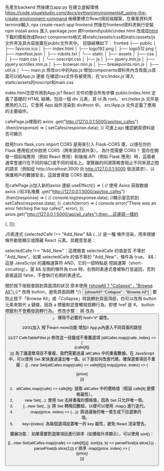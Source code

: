 先產生backend 然後建立app.py
在建立虛擬環境 https://code.visualstudio.com/docs/python/environments#_using-the-create-environment-command
後續要建立React用前端檔案，在專案資料夾terminal輸入 npx create-react-app frontend
然後在frontend資料夾執行安裝npm install axios 匯入 package.json
將frontend\public\index.html 改成從[html](https://html5up.net/) 下載的模板改成React components格式
將static/assets/css和static/assets/js文件夾及其內容放置在public文件夾中。
目錄結構如下：
fronted
├── public
│   ├── favicon.ico
│   ├── index.html
│   ├── logo192.png
│   ├── logo512.png
│   ├── manifest.json
│   ├── robots.txt
│   └── static
│       ├── assets
│           ├── css
│           │   ├── main.css
│           │   └── noscript.css
│           ├── js
│               ├── jquery.min.js
│               ├── jquery.scrollex.min.js
│               ├── browser.min.js
│               ├── breakpoints.min.js
│               ├── util.js
│               └── main.js
修改src中的App.js
增加components資料夾內含頁面.js頁面可以給App.js 連接
在確認css文件有被使用，在'src/index.js'導入static/assets的noscript和main.css

index.html怎麼作用到App.js?
React 文件的整合所有步驟
public/index.html 定義了基礎的 HTML 結構，包括一個 div 元素，其 id 為 root。
src/index.js 文件是應用的入口，它會將 App 組件渲染到 div#root 中。
src/App.js 文件定義了應用的主要組件。

cafePage.js裡面的
    axios
      .get("http://127.0.0.1:5000/api/top_cafes")
      .then((response) => {
        setCafes(response.data);
      })
可連上api
確認網頁資料是否可顯示

啟用from flask_cors import CORS 是用來引入 Flask-CORS 庫，以便在你的 Flask 應用程式中啟用 CORS（跨來源資源共享）。
為什麼需要 CORS？
當你在開發一個前端應用（例如 React 應用）和後端 API（例如 Flask 應用）時，這兩者通常會運行在不同的端口或不同的域名上。瀏覽器的同源策略會阻止不同來源之間的請求（例如從 http://localhost:3000 向 http://127.0.0.1:5000 發送請求），以保護用戶的數據安全。這就會導致 CORS 錯誤。

在cafePage.js加入新的axios 連結
useEffect(() => {
    // 使用 Axios 获取数据
    axios //前3名推薦
      .get("http://127.0.0.1:5000/api/top_cafes")
      .then((response) => {
        // console.log(response.data); //顯示是否抓到
        setCafes(response.data);
      })
      .catch((error) => {
        console.error("There was an error fetching the top cafes!", error);
      });
    axios.get("http://127.0.0.1:5000/api/all_cafes").then....這邊寫一樣的

  }, []);

JS表達式
{selectedCafe !== "Add_New" && (...)} 是一種 條件渲染，用來根據條件動態顯示或隱藏 React 元素。具體意思是：

selectedCafe !== "Add_New"：這裡檢查 selectedCafe 的值是否 不等於 "Add_New"。如果 selectedCafe 的值不等於 "Add_New"，條件為 true。
&&：這是 JavaScript 的邏輯運算符 AND，它的一個特點是 短路運算（short-circuiting）。當 && 左側的條件為 true 時，右側的表達式會被執行並返回，否則直接返回 false，不會執行右側的表達式。

關於按下按鈕會跳到頁面頂的狀況
原本使用
 <a href="#" className="button" onClick={handleShowAll}>
                  {showAll ? "Collapse" : "Browse All"}
                </a>
 {/* 改用 button，避免頁面跳轉 */}
 <button onClick={handleShowAll}>
                  {showAll? "Collapse" : "Browse All"}
                </button>
  要防止按下「Browse All」或「Collapse」時跳轉到頁面頂部，你可以改用 button 元素來取代 a 鏈接，因為 a 標籤默認會觸發跳轉行為，即使 href 是 #。 button 標籤則不會觸發跳轉行為。
修改步驟：
將 <a> 改為 <button>。
移除不必要的 href="#" 屬性。

10/31加入 按下learn more功能
增加// App.js內進入不同頁面的路徑



11/27 CafeTableFilter.js
修改這一段變成不重覆選項
    {allCafes.map((cafe, index) => (
                <option value={cafe[8]}>
                  {cafe[8]}
                </option>
              ))}
為了讓選單項目不重複，我們需要過濾 allCafes 中的重複數據。在 JavaScript 中，可以使用 Set 來快速過濾出唯一值。以下是如何改進代碼，確保選單項目不重複：
{[...new Set(allCafes.map((cafe) => cafe[8]))].map((price, index) => (
  <option key={index} value={price}>
    {price}
  </option>
))}

1. allCafes.map((cafe) => cafe[8]):
提取 allCafes 中的價格值（假設 cafe[8] 是價格屬性）。
2. new Set(...):
使用 Set 去掉重複的價格值，因為 Set 只允許唯一值。
3. [...new Set(...)]:
將 Set 轉換回數組，以便可以使用 .map() 進行迭代。
4. .map((price, index) => (...)):
將過濾後的唯一值生成下拉選單的 <option> 項。
5. key={index}:
為每個選項設置唯一的 key 屬性，避免 React 渲染警告。

擴展功能：
如果需要對選單項目進行排序（如價格升序顯示），可以使用 sort()：

{[...new Set(allCafes.map((cafe) => cafe[8]))]
  .sort((a, b) => parseFloat(a.slice(1)) - parseFloat(b.slice(1))) // 排序
  .map((price, index) => (
    <option key={index} value={price}>
      {price}
    </option>
  ))}
